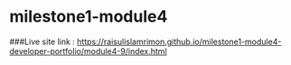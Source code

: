 # milestone1-module4

###Live site link : https://raisulislamrimon.github.io/milestone1-module4-developer-portfolio/module4-9/index.html
